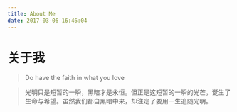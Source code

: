 ```yaml
---
title: About Me
date: 2017-03-06 16:46:04
---
```


# 关于我

>Do have the faith in what you love

>光明只是短暂的一瞬，黑暗才是永恒。但正是这短暂的一瞬的光芒，诞生了生命与希望。虽然我们都自黑暗中来，却注定了要用一生追随光明。